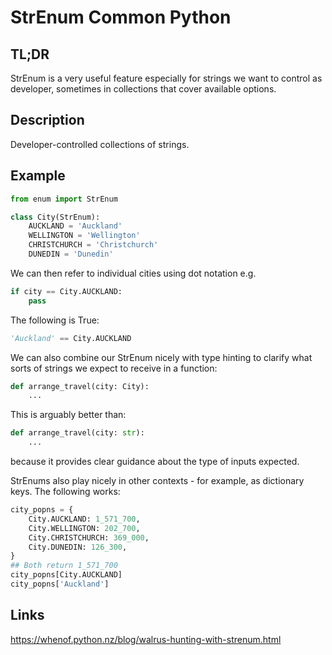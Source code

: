 StrEnum <a class="status common">Common Python</a>
=======

TL;DR
-----

StrEnum is a very useful feature especially for strings we want to control as developer, sometimes in collections that cover available options.

Description
-----------

Developer-controlled collections of strings.

Example
-------

```python
from enum import StrEnum

class City(StrEnum):
    AUCKLAND = 'Auckland'
    WELLINGTON = 'Wellington'
    CHRISTCHURCH = 'Christchurch'
    DUNEDIN = 'Dunedin'
```

We can then refer to individual cities using dot notation e.g.

```python
if city == City.AUCKLAND:
    pass
```

The following is True:

```python
'Auckland' == City.AUCKLAND
```

We can also combine our StrEnum nicely with type hinting to clarify what sorts of strings we expect to receive in a function:

```python
def arrange_travel(city: City):
    ...
```

This is arguably better than:

```python
def arrange_travel(city: str):
    ...
```

because it provides clear guidance about the type of inputs expected.

StrEnums also play nicely in other contexts - for example, as dictionary keys. The following works:

```python
city_popns = {
    City.AUCKLAND: 1_571_700,
    City.WELLINGTON: 202_700,
    City.CHRISTCHURCH: 369_000,
    City.DUNEDIN: 126_300,
}
## Both return 1_571_700
city_popns[City.AUCKLAND]
city_popns['Auckland']
```

Links
-----

https://whenof.python.nz/blog/walrus-hunting-with-strenum.html
